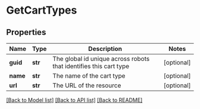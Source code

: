 # GetCartTypes

## Properties
Name | Type | Description | Notes
------------ | ------------- | ------------- | -------------
**guid** | **str** | The global id unique across robots that identifies this cart type | [optional] 
**name** | **str** | The name of the cart type | [optional] 
**url** | **str** | The URL of the resource | [optional] 

[[Back to Model list]](../README.md#documentation-for-models) [[Back to API list]](../README.md#documentation-for-api-endpoints) [[Back to README]](../README.md)

